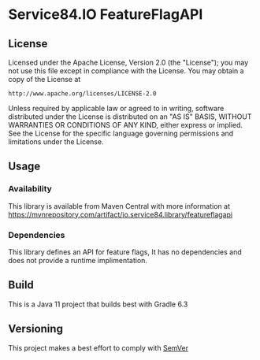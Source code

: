 # Service84.IO FeatureFlagAPI

## License
Licensed under the Apache License, Version 2.0 (the "License");
you may not use this file except in compliance with the License.
You may obtain a copy of the License at

    http://www.apache.org/licenses/LICENSE-2.0

Unless required by applicable law or agreed to in writing, software
distributed under the License is distributed on an "AS IS" BASIS,
WITHOUT WARRANTIES OR CONDITIONS OF ANY KIND, either express or implied.
See the License for the specific language governing permissions and
limitations under the License.

## Usage
### Availability
This library is available from Maven Central with more information at
https://mvnrepository.com/artifact/io.service84.library/featureflagapi

### Dependencies
This library defines an API for feature flags, It has no dependencies and does not
provide a runtime implimentation.

## Build
This is a Java 11 project that builds best with Gradle 6.3

## Versioning
This project makes a best effort to comply with [SemVer](https://semver.org/)
